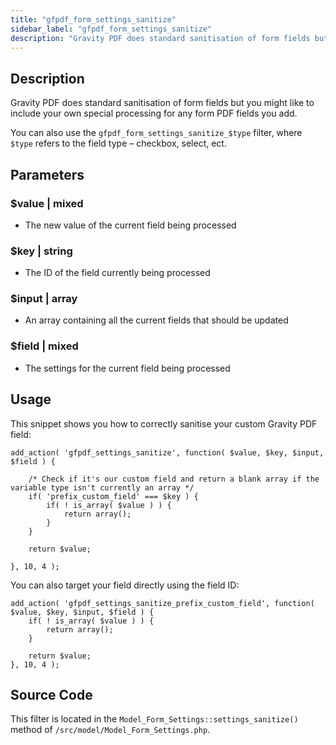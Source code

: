 ```yaml
---
title: "gfpdf_form_settings_sanitize"
sidebar_label: "gfpdf_form_settings_sanitize"
description: "Gravity PDF does standard sanitisation of form fields but you might like to include your own special processing for any form PDF fields you add. "
---
```


## Description 

Gravity PDF does standard sanitisation of form fields but you might like to include your own special processing for any form PDF fields you add. 

You can also use the `gfpdf_form_settings_sanitize_$type` filter, where `$type` refers to the field type – checkbox, select, ect. 

## Parameters 

### $value | mixed
*  The new value of the current field being processed

### $key | string
*  The ID of the field currently being processed

### $input | array
*  An array containing all the current fields that should be updated

### $field | mixed
*  The settings for the current field being processed

## Usage 

This snippet shows you how to correctly sanitise your custom Gravity PDF field: 

```.language-php
add_action( 'gfpdf_settings_sanitize', function( $value, $key, $input, $field ) {

	/* Check if it's our custom field and return a blank array if the variable type isn't currently an array */
	if( 'prefix_custom_field' === $key ) {
		if( ! is_array( $value ) ) {
			return array();
		}
	}

	return $value;

}, 10, 4 );
```

You can also target your field directly using the field ID:

```.language-php
add_action( 'gfpdf_settings_sanitize_prefix_custom_field', function( $value, $key, $input, $field ) {	
	if( ! is_array( $value ) ) {
		return array();
	}	

	return $value;
}, 10, 4 );
```

## Source Code 

This filter is located in the `Model_Form_Settings::settings_sanitize()` method of `/src/model/Model_Form_Settings.php`.